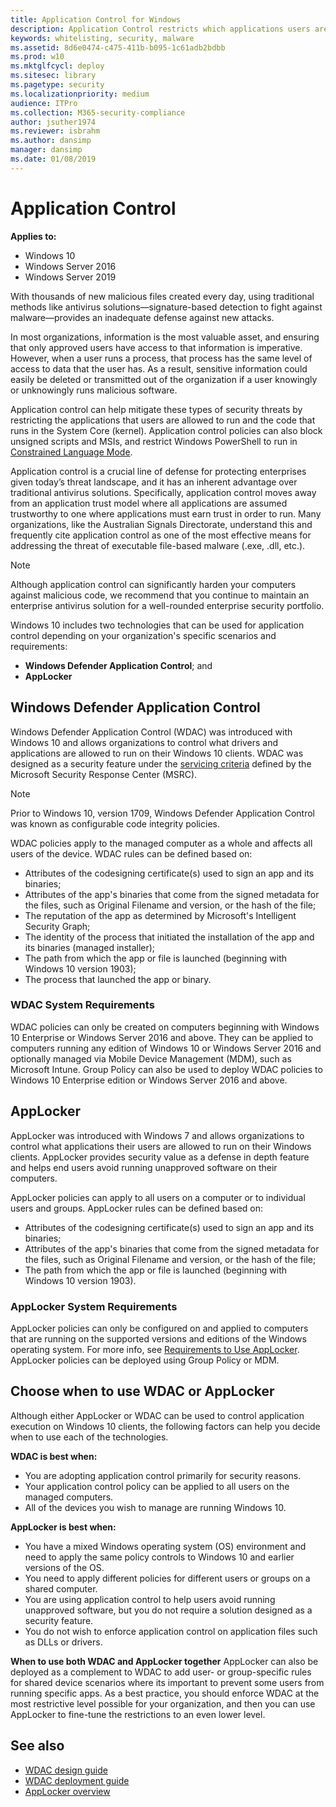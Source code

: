 ```yaml
---
title: Application Control for Windows
description: Application Control restricts which applications users are allowed to run and the code that runs in the system core.
keywords: whitelisting, security, malware
ms.assetid: 8d6e0474-c475-411b-b095-1c61adb2bdbb
ms.prod: w10
ms.mktglfcycl: deploy
ms.sitesec: library
ms.pagetype: security
ms.localizationpriority: medium
audience: ITPro
ms.collection: M365-security-compliance
author: jsuther1974
ms.reviewer: isbrahm
ms.author: dansimp
manager: dansimp
ms.date: 01/08/2019
---
```


# Application Control

**Applies to:**

-   Windows 10
-   Windows Server 2016
-   Windows Server 2019 

With thousands of new malicious files created every day, using traditional methods like antivirus solutions—signature-based detection to fight against malware—provides an inadequate defense against new attacks.

In most organizations, information is the most valuable asset, and ensuring that only approved users have access to that information is imperative. However, when a user runs a process, that process has the same level of access to data that the user has. As a result, sensitive information could easily be deleted or transmitted out of the organization if a user knowingly or unknowingly runs malicious software.

Application control can help mitigate these types of security threats by restricting the applications that users are allowed to run and the code that runs in the System Core (kernel). Application control policies can also block unsigned scripts and MSIs, and restrict Windows PowerShell to run in [Constrained Language Mode](https://docs.microsoft.com/powershell/module/microsoft.powershell.core/about/about_language_modes?view=powershell-5.1).

Application control is a crucial line of defense for protecting enterprises given today’s threat landscape, and it has an inherent advantage over traditional antivirus solutions. Specifically, application control moves away from an application trust model where all applications are assumed trustworthy to one where applications must earn trust in order to run. Many organizations, like the Australian Signals Directorate, understand this and frequently cite application control as one of the most effective means for addressing the threat of executable file-based malware (.exe, .dll, etc.).

> [!NOTE]
> Although application control can significantly harden your computers against malicious code, we recommend that you continue to maintain an enterprise antivirus solution for a well-rounded enterprise security portfolio.

Windows 10 includes two technologies that can be used for application control depending on your organization's specific scenarios and requirements:<br>
-   **Windows Defender Application Control**; and
-   **AppLocker**

## Windows Defender Application Control

Windows Defender Application Control (WDAC) was introduced with Windows 10 and allows organizations to control what drivers and applications are allowed to run on their Windows 10 clients. WDAC was designed as a security feature under the [servicing criteria](https://www.microsoft.com/en-us/msrc/windows-security-servicing-criteria) defined by the Microsoft Security Response Center (MSRC).

> [!NOTE]
> Prior to Windows 10, version 1709, Windows Defender Application Control was known as configurable code integrity policies.

WDAC policies apply to the managed computer as a whole and affects all users of the device. WDAC rules can be defined based on:
-   Attributes of the codesigning certificate(s) used to sign an app and its binaries;
-   Attributes of the app's binaries that come from the signed metadata for the files, such as Original Filename and version, or the hash of the file;
-   The reputation of the app as determined by Microsoft's Intelligent Security Graph;
-   The identity of the process that initiated the installation of the app and its binaries (managed installer);
-   The path from which the app or file is launched (beginning with Windows 10 version 1903);
-   The process that launched the app or binary.

### WDAC System Requirements

WDAC policies can only be created on computers beginning with Windows 10 Enterprise or Windows Server 2016 and above.
They can be applied to computers running any edition of Windows 10 or Windows Server 2016 and optionally managed via Mobile Device Management (MDM), such as Microsoft Intune.
Group Policy can also be used to deploy WDAC policies to Windows 10 Enterprise edition or Windows Server 2016 and above.

## AppLocker

AppLocker was introduced with Windows 7 and allows organizations to control what applications their users are allowed to run on their Windows clients. AppLocker provides security value as a defense in depth feature and helps end users avoid running unapproved software on their computers.

AppLocker policies can apply to all users on a computer or to individual users and groups. AppLocker rules can be defined based on:
-   Attributes of the codesigning certificate(s) used to sign an app and its binaries;
-   Attributes of the app's binaries that come from the signed metadata for the files, such as Original Filename and version, or the hash of the file;
-   The path from which the app or file is launched (beginning with Windows 10 version 1903).

### AppLocker System Requirements

AppLocker policies can only be configured on and applied to computers that are running on the supported versions and editions of the Windows operating system. For more info, see [Requirements to Use AppLocker](requirements-to-use-applocker.md). 
AppLocker policies can be deployed using Group Policy or MDM.

## Choose when to use WDAC or AppLocker

Although either AppLocker or WDAC can be used to control application execution on Windows 10 clients, the following factors can help you decide when to use each of the technologies. 

**WDAC is best when:**
-   You are adopting application control primarily for security reasons.
-   Your application control policy can be applied to all users on the managed computers.
-   All of the devices you wish to manage are running Windows 10.

**AppLocker is best when:**
-   You have a mixed Windows operating system (OS) environment and need to apply the same policy controls to Windows 10 and earlier versions of the OS.
-   You need to apply different policies for different users or groups on a shared computer.
-   You are using application control to help users avoid running unapproved software, but you do not require a solution designed as a security feature.
-   You do not wish to enforce application control on application files such as DLLs or drivers.

**When to use both WDAC and AppLocker together**
AppLocker can also be deployed as a complement to WDAC to add user- or group-specific rules for shared device scenarios where its important to prevent some users from running specific apps.
As a best practice, you should enforce WDAC at the most restrictive level possible for your organization, and then you can use AppLocker to fine-tune the restrictions to an even lower level.

## See also

- [WDAC design guide](windows-defender-application-control-design-guide.md)
- [WDAC deployment guide](windows-defender-application-control-deployment-guide.md)
- [AppLocker overview](applocker/applocker-overview.md)
